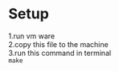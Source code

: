 # Setup
  1.run vm ware  
  2.copy this file to the machine  
  3.run this command in terminal  
  ```make```